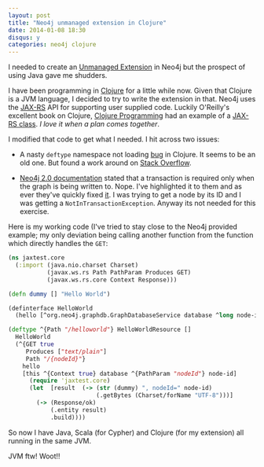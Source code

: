 ```yaml
---
layout: post
title: "Neo4j unmanaged extension in Clojure"
date: 2014-01-08 18:30
disqus: y
categories: neo4j clojure
---
```

I needed to create an [Unmanaged Extension](http://docs.neo4j.org/chunked/milestone/server-unmanaged-extensions.html) in Neo4j but the prospect of using Java gave me shudders.

I have been programming in [Clojure](http://www.clojure.org) for a little while now. Given that Clojure is a JVM language, I decided to try to write the extension in that. Neo4j uses the [JAX-RS](https://en.wikipedia.org/wiki/Java_API_for_RESTful_Web_Services) API for supporting user supplied code. Luckily O'Reilly's excellent book on Clojure, [Clojure Programming](http://www.clojurebook.com/) had an example of a [JAX-RS class](https://github.com/clojurebook/ClojureProgramming/blob/master/ch09-annotations/src/main/clojure/com/clojurebook/annotations/jaxrs.clj). *I love it when a plan comes together*.

I modified that code to get what I needed. I hit across two issues:

* A nasty ``deftype`` namespace not loading [bug](http://dev.clojure.org/jira/browse/CLJ-1208) in Clojure. It seems to be an old one. But found a work around on [Stack Overflow](https://stackoverflow.com/questions/10953621/clojure-deftype-calling-function-in-the-same-namespace-throws-java-lang-illegal/).

* [Neo4j 2.0 documentation](http://api.neo4j.org/2.0.0/org/neo4j/graphdb/GraphDatabaseService.html) stated that a transaction is required only when the graph is being written to. Nope. I've highlighted it to them and as ever they've quickly fixed [it](https://github.com/neo4j/neo4j/pull/1801). I was trying to get a node by its ID and I was getting a ``NotInTransactionException``. Anyway its not needed for this exercise.

Here is my working code (I've tried to stay close to the Neo4j provided example; my only deviation being calling another function from the function which directly handles the ``GET``:

```clojure
(ns jaxtest.core
  (:import (java.nio.charset Charset)
           (javax.ws.rs Path PathParam Produces GET)
           (javax.ws.rs.core Context Response)))

(defn dummy [] "Hello World")

(definterface HelloWorld
  (hello [^org.neo4j.graphdb.GraphDatabaseService database ^long node-id]))

(deftype ^{Path "/helloworld"} HelloWorldResource []
  HelloWorld
  (^{GET true
     Produces ["text/plain"]
     Path "/{nodeId}"}
    hello
    [this ^{Context true} database ^{PathParam "nodeId"} node-id]
      (require 'jaxtest.core)
      (let  [result  (-> (str (dummy) ", nodeId=" node-id)
                         (.getBytes (Charset/forName "UTF-8")))]
        (-> (Response/ok)
            (.entity result)
            .build))))

```

So now I have Java, Scala (for Cypher) and Clojure (for my extension) all running in the same JVM.

JVM ftw! Woot!!

